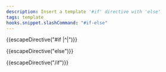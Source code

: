 ```yaml
---
description: Insert a template '#if' directive with 'else'
tags: template
hooks.snippet.slashCommand: "#if-else"
---
```

{{escapeDirective("#if |^|")}}

{{escapeDirective("else")}}

{{escapeDirective("/if")}}